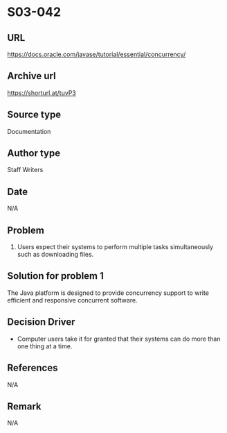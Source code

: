 # S03-042

## URL
https://docs.oracle.com/javase/tutorial/essential/concurrency/

## Archive url
https://shorturl.at/tuvP3

## Source type
Documentation

## Author type
Staff Writers

## Date
N/A

## Problem
1. Users expect their systems to perform multiple tasks simultaneously such as downloading files.


## Solution for problem 1
The Java platform is designed to provide concurrency support to write efficient and responsive concurrent software.


## Decision Driver
- Computer users take it for granted that their systems can do more than one thing at a time.


## References 
N/A

## Remark
N/A

